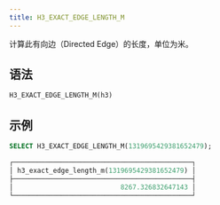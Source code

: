 ```yaml
---
title: H3_EXACT_EDGE_LENGTH_M
---
```


计算此有向边（Directed Edge）的长度，单位为米。

## 语法

```sql
H3_EXACT_EDGE_LENGTH_M(h3)
```

## 示例

```sql
SELECT H3_EXACT_EDGE_LENGTH_M(1319695429381652479);

┌─────────────────────────────────────────────┐
│ h3_exact_edge_length_m(1319695429381652479) │
├─────────────────────────────────────────────┤
│                           8267.326832647143 │
└─────────────────────────────────────────────┘
```
